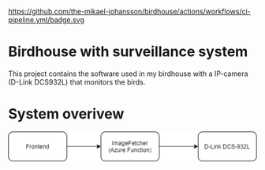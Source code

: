 https://github.com/the-mikael-johansson/birdhouse/actions/workflows/ci-pipeline.yml/badge.svg

# Birdhouse with surveillance system

This project contains the software used in my birdhouse with a IP-camera (D-Link DCS932L) that monitors the birds.

# System overivew

![System Overview](docs/images/system-overview.png)
